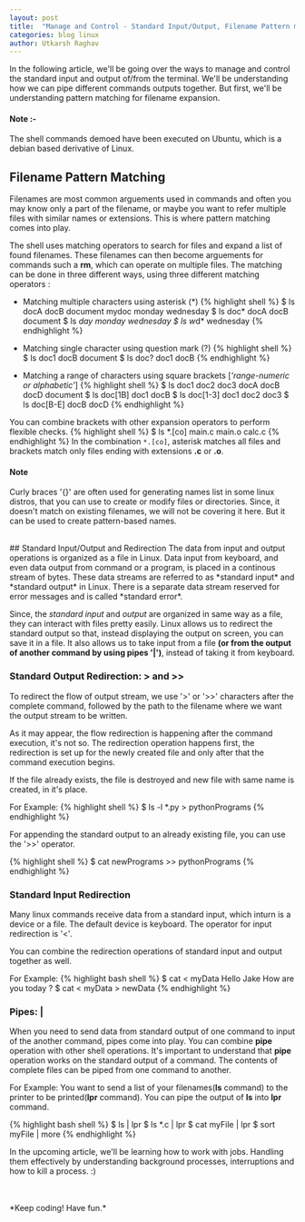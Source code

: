 ```yaml
---
layout: post
title:  "Manage and Control - Standard Input/Output, Filename Pattern matching"
categories: blog linux
author: Utkarsh Raghav
---
```

In the following article, we'll be going over the ways to manage and control the standard input and output of/from the terminal. We'll be understanding how we can pipe different commands outputs together. But first, we'll be understanding pattern matching for filename expansion.

#### Note :-<br>
The shell commands demoed have been executed on Ubuntu, which is a debian based derivative of Linux.

## Filename Pattern Matching
Filenames are most common arguements used in commands and often you may know only a part of the filename, or maybe you want to refer multiple files with similar names or extensions. This is where pattern matching comes into play.

The shell uses matching operators to search for files and expand a list of found filenames. These filenames can then become arguements for commands such a **rm**, which can operate on multiple files.
The matching can be done in three different ways, using three different matching operators :

- Matching multiple characters using asterisk (\*)
{% highlight shell %}
$ ls
docA docB document mydoc monday wednesday
$ ls doc*
docA docB document
$ ls *day
monday wednesday
$ ls w*d*
wednesday
{% endhighlight %}

- Matching single character using question mark (?)
{% highlight shell %}
$ ls
doc1 docB document
$ ls doc?
doc1 docB
{% endhighlight %}

- Matching a range of characters using square brackets [*'range-numeric or alphabetic'*]
{% highlight shell %}
$ ls
doc1 doc2 doc3 docA docB docD document
$ ls doc[1B]
doc1 docB
$ ls doc[1-3]
doc1 doc2 doc3
$ ls doc[B-E]
docB docD
{% endhighlight %}

You can combine brackets with other expansion operators to perform flexible checks.
{% highlight shell %}
$ ls *.[co]
main.c main.o calc.c
{% endhighlight %}
In the combination `*.[co]`, asterisk matches all files and brackets match only files ending with extensions **.c** or **.o**.

#### Note
Curly braces '{}' are often used for generating names list in some linux distros, that you can use to create or modify files or directories. Since, it doesn't match on existing filenames, we will not be covering it here. But it can be used to create pattern-based names.

<br/>
## Standard Input/Output and Redirection
The data from input and output operations is organized as a file in Linux. Data input from keyboard, and even data output from command or a program, is placed in a continous stream of bytes. These data streams are referred to as *standard input* and *standard output* in Linux. There is a separate data stream reserved for error messages and is called *standard error*.

Since, the *standard input* and *output* are organized in same way as a file, they can interact with files pretty easily. Linux allows us to redirect the standard output so that, instead displaying the output on screen, you can save it in a file.
It also allows us to take input from a file **(or from the output of another command by using pipes '|')**, instead of taking it from keyboard.


### Standard Output Redirection: > and >>
To redirect the flow of output stream, we use '>' or '>>' characters after the complete command, followed by the path to the filename where we want the output stream to be written.

As it may appear, the flow redirection is happening after the command execution, it's not so. The redirection operation happens first, the redirection is set up for the newly created file and only after that the command execution begins.

If the file already exists, the file is destroyed and new file with same name is created, in it's place.

For Example:
{% highlight shell %}
$ ls -l *.py > pythonPrograms
{% endhighlight %}

For appending the standard output to an already existing file, you can use the '>>' operator.

{% highlight shell %}
$ cat newPrograms >> pythonPrograms
{% endhighlight %}

### Standard Input Redirection
Many linux commands receive data from a standard input, which inturn is a device or a file. The default device is keyboard.
The operator for input redirection is '<'.

You can combine the redirection operations of standard input and output together as well.

For Example:
{% highlight bash shell %}
$ cat < myData
Hello Jake
How are you today ?
$ cat < myData > newData
{% endhighlight %}

### Pipes: |
When you need to send data from standard output of one command to input of the another command, pipes come into play.
You can combine **pipe** operation with other shell operations. It's important to understand that **pipe** operation works on the standard output of a command. The contents of complete files can be piped from one command to another.

For Example: You want to send a list of your filenames(**ls** command) to the printer to be printed(**lpr** command).
You can pipe the output of **ls** into **lpr** command.

{% highlight bash shell %}
$ ls | lpr
$ ls *.c | lpr
$ cat myFile | lpr
$ sort myFile | more
{% endhighlight %}

In the upcoming article, we'll be learning how to work with jobs. Handling them effectively by understanding background processes, interruptions and how to kill a process. :)


<br/>
<br/>
*Keep coding! Have fun.*
